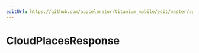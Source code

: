 ```yaml
---
editUrl: https://github.com/appcelerator/titanium_mobile/edit/master/apidoc/Modules/Cloud/Places/Places.yml
---
```

# CloudPlacesResponse

<TypeHeader/>

<ApiDocs/>
